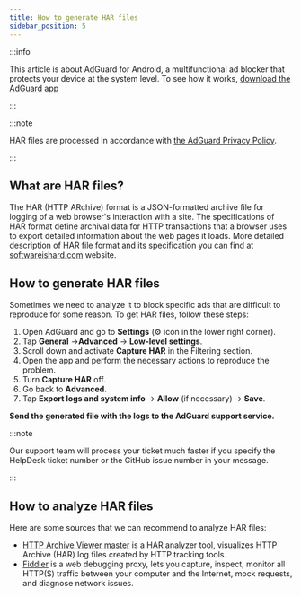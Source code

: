 ```yaml
---
title: How to generate HAR files
sidebar_position: 5
---
```


:::info

This article is about AdGuard for Android, a multifunctional ad blocker that protects your device at the system level. To see how it works, [download the AdGuard app](https://agrd.io/download-kb-adblock)

:::

:::note

HAR files are processed in accordance with [the AdGuard Privacy Policy](https://adguard.com/en/privacy.html).

:::

## What are HAR files?

The HAR (HTTP ARchive) format is a JSON-formatted archive file for logging of a web browser's interaction with a site. The specifications of HAR format define archival data for HTTP transactions that a browser uses to export detailed information about the web pages it loads. More detailed description of HAR file format and its specification you can find at [softwareishard.com](http://www.softwareishard.com/blog/har-12-spec/) website.

## How to generate HAR files

Sometimes we need to analyze it to block specific ads that are difficult to reproduce for some reason. To get HAR files, follow these steps:

1. Open AdGuard and go to **Settings** (⚙ icon in the lower right corner).
2. Tap **General** →**Advanced** → **Low-level settings**.
3. Scroll down and activate **Capture HAR** in the Filtering section.
4. Open the app and perform the necessary actions to reproduce the problem.
5. Turn **Capture HAR** off.
6. Go back to **Advanced**.
7. Tap **Export logs and system info** → **Allow** (if necessary) → **Save**.

**Send the generated file with the logs to the AdGuard support service.**

:::note

Our support team will process your ticket much faster if you specify the HelpDesk ticket number or the GitHub issue number in your message.

:::

## How to analyze HAR files

Here are some sources that we can recommend to analyze HAR files:

- [HTTP Archive Viewer master](https://gitgrimbo.github.io/harviewer/master/) is a HAR analyzer tool, visualizes HTTP Archive (HAR) log files created by HTTP tracking tools.
- [Fiddler](https://www.telerik.com/fiddler) is a web debugging proxy, lets you capture, inspect, monitor all HTTP(S) traffic between your computer and the Internet, mock requests, and diagnose network issues.
